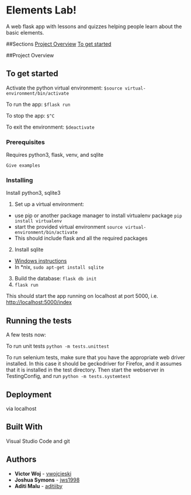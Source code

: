 # Elements Lab!

A web flask app with lessons and quizzes helping people learn about the basic elements.

##Sections
[Project Overview](#project-overview)
[To get started](#to-get-started)

##Project Overview 

## To get started

Activate the python virtual environment:
`$source virtual-environment/bin/activate`

To run the app:
`$flask run`

To stop the app:
`$^C`

To exit the environment:
`$deactivate`

### Prerequisites

Requires python3, flask, venv, and sqlite

```
Give examples
```

### Installing

Install python3, sqlite3

1. Set up a virtual environment:
 - use pip or another package manager to install virtualenv package `pip install virtualenv`
 - start the provided virtual environment
   `source virtual-environment/bin/activate`
 - This should include flask and all the required packages
2. Install sqlite
 - [Windows instructions](http://www.sqlitetutorial.net/download-install-sqlite/)
 - In \*nix, `sudo apt-get install sqlite`
3. Build the database: `flask db init`
4. `flask run`

This should start the app running on localhost at port 5000, i.e. [http://localhost:5000/index](http://localhost:5000/index)

## Running the tests

A few tests now:

To run unit tests
`python -m tests.unittest`

To run selenium tests, make sure that you have the 
appropriate web driver installed. In this case it should be geckodriver for Firefox, 
and it assumes that it is installed in the test directory.
Then start the webserver in TestingConfig, and run
`python -m tests.systemtest`

## Deployment

via localhost

## Built With

Visual Studio Code and git


## Authors

* **Victor Woj** - [vwojcieski](https://github.com/vwojcieski)
* **Joshua Symons** - [jws1998](https://github.com/jws1998)
* **Aditi Malu** - [aditiiby](https://github.com/aditiiby)
